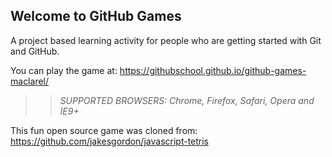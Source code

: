## Welcome to GitHub Games

A project based learning activity for people who are getting started with Git and GitHub.

You can play the game at: https://githubschool.github.io/github-games-maclarel/

>> _*SUPPORTED BROWSERS*: Chrome, Firefox, Safari, Opera and IE9+_

This fun open source game was cloned from: https://github.com/jakesgordon/javascript-tetris
